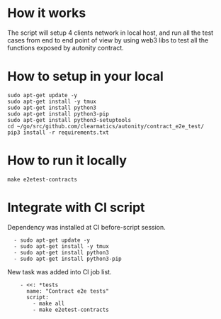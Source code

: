 # How it works
The script will setup 4 clients network in local host, 
and run all the test cases from end to end point of view
by using web3 libs to test all the functions exposed by 
autonity contract.

# How to setup in your local
```
sudo apt-get update -y
sudo apt-get install -y tmux
sudo apt-get install python3
sudo apt-get install python3-pip
sudo apt-get install python3-setuptools
cd ~/go/src/github.com/clearmatics/autonity/contract_e2e_test/
pip3 install -r requirements.txt

```

# How to run it locally
```
make e2etest-contracts
```

# Integrate with CI script

Dependency was installed at CI before-script session.
```
  - sudo apt-get update -y
  - sudo apt-get install -y tmux
  - sudo apt-get install python3
  - sudo apt-get install python3-pip
```

New task was added into CI job list.
```
    - <<: *tests
      name: "Contract e2e tests"
      script:
        - make all
        - make e2etest-contracts
```
